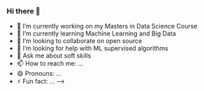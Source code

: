 ### Hi there 👋

- 🔭 I’m currently working on my Masters in Data Science Course
- 🌱 I’m currently learning Machine Learning and Big Data
- 👯 I’m looking to collaborate on open source
- 🤔 I’m looking for help with ML supervised algorithms
- 💬 Ask me about soft skills
- 📫 How to reach me: ...
- 😄 Pronouns: ...
- ⚡ Fun fact: ...
-->
